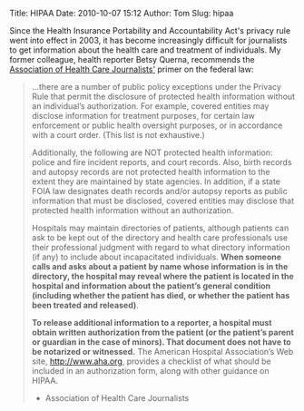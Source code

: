 Title: HIPAA
Date: 2010-10-07 15:12
Author: Tom
Slug: hipaa

Since the Health Insurance Portability and Accountability Act's privacy
rule went into effect in 2003, it has become increasingly difficult for
journalists to get information about the health care and treatment of
individuals. My former colleague, health reporter Betsy Querna,
recommends the [Association of Health Care Journalists'][] primer on the
federal law:

> ...there are a number of public policy exceptions under the Privacy
> Rule that permit the disclosure of protected health information
> without an individual’s authorization. For example, covered entities
> may disclose information for treatment purposes, for certain law
> enforcement or public health oversight purposes, or in accordance with
> a court order. (This list is not exhaustive.)
>
> Additionally, the following are NOT protected health information:
> police and fire incident reports, and court records. Also, birth
> records and autopsy records are not protected health information to
> the extent they are maintained by state agencies. In addition, if a
> state FOIA law designates death records and/or autopsy reports as
> public information that must be disclosed, covered entities may
> disclose that protected health information without an authorization.
>
> Hospitals may maintain directories of patients, although patients can
> ask to be kept out of the directory and health care professionals use
> their professional judgment with regard to what directory information
> (if any) to include about incapacitated individuals. **When someone
> calls and asks about a patient by name whose information is in the
> directory, the hospital may reveal where the patient is located in the
> hospital and information about the patient’s general condition
> (including whether the patient has died, or whether the patient has
> been treated and released)**.
>
> **To release additional information to a reporter, a hospital must
> obtain written authorization from the patient (or the patient’s parent
> or guardian in the case of minors). That document does not have to be
> notarized or witnessed.** The American Hospital Association’s Web
> site, <http://www.aha.org>, provides a checklist of what should be
> included in an authorization form, along with other guidance on HIPAA.
>
> - Association of Health Care Journalists

  [Association of Health Care Journalists']: http://www.healthjournalism.org/
